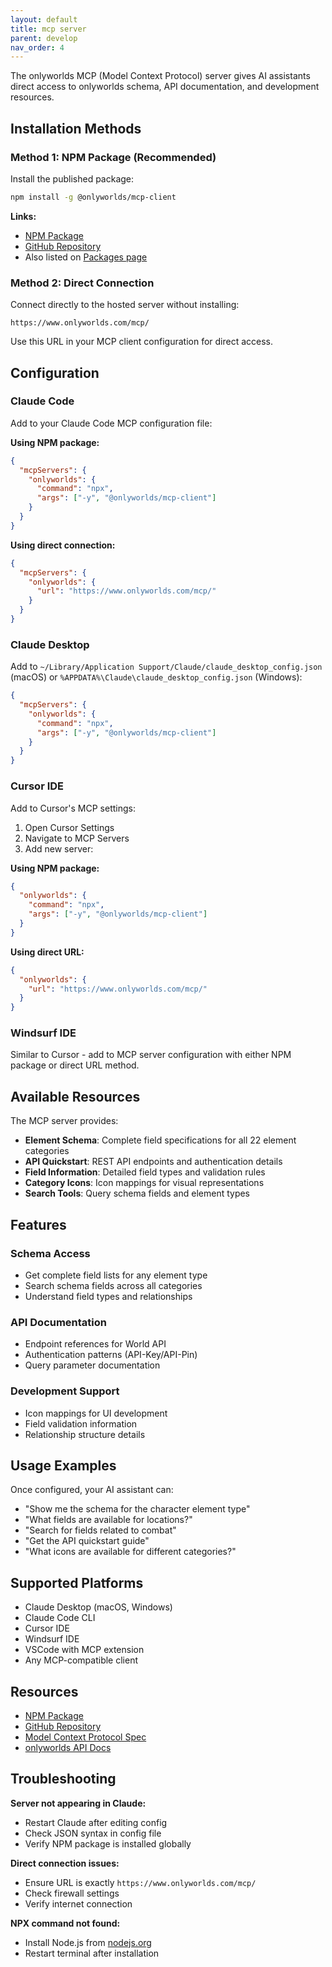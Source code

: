 ```yaml
---
layout: default
title: mcp server
parent: develop
nav_order: 4
---
```



The onlyworlds MCP (Model Context Protocol) server gives AI assistants direct access to onlyworlds schema, API documentation, and development resources.

## Installation Methods

### Method 1: NPM Package (Recommended)

Install the published package:

```bash
npm install -g @onlyworlds/mcp-client
```

**Links:**
- [NPM Package](https://www.npmjs.com/package/@onlyworlds/mcp-client)
- [GitHub Repository](https://github.com/OnlyWorlds/mcp-client)
- Also listed on [Packages page](packages/)

### Method 2: Direct Connection

Connect directly to the hosted server without installing:

```
https://www.onlyworlds.com/mcp/
```

Use this URL in your MCP client configuration for direct access.

## Configuration

### Claude Code

Add to your Claude Code MCP configuration file:

**Using NPM package:**
```json
{
  "mcpServers": {
    "onlyworlds": {
      "command": "npx",
      "args": ["-y", "@onlyworlds/mcp-client"]
    }
  }
}
```

**Using direct connection:**
```json
{
  "mcpServers": {
    "onlyworlds": {
      "url": "https://www.onlyworlds.com/mcp/"
    }
  }
}
```

### Claude Desktop

Add to `~/Library/Application Support/Claude/claude_desktop_config.json` (macOS) or `%APPDATA%\Claude\claude_desktop_config.json` (Windows):

```json
{
  "mcpServers": {
    "onlyworlds": {
      "command": "npx",
      "args": ["-y", "@onlyworlds/mcp-client"]
    }
  }
}
```

### Cursor IDE

Add to Cursor's MCP settings:

1. Open Cursor Settings
2. Navigate to MCP Servers
3. Add new server:

**Using NPM package:**
```json
{
  "onlyworlds": {
    "command": "npx",
    "args": ["-y", "@onlyworlds/mcp-client"]
  }
}
```

**Using direct URL:**
```json
{
  "onlyworlds": {
    "url": "https://www.onlyworlds.com/mcp/"
  }
}
```

### Windsurf IDE

Similar to Cursor - add to MCP server configuration with either NPM package or direct URL method.

## Available Resources

The MCP server provides:

- **Element Schema**: Complete field specifications for all 22 element categories
- **API Quickstart**: REST API endpoints and authentication details
- **Field Information**: Detailed field types and validation rules
- **Category Icons**: Icon mappings for visual representations
- **Search Tools**: Query schema fields and element types

## Features

### Schema Access
- Get complete field lists for any element type
- Search schema fields across all categories
- Understand field types and relationships

### API Documentation
- Endpoint references for World API
- Authentication patterns (API-Key/API-Pin)
- Query parameter documentation

### Development Support
- Icon mappings for UI development
- Field validation information
- Relationship structure details

## Usage Examples

Once configured, your AI assistant can:

- "Show me the schema for the character element type"
- "What fields are available for locations?"
- "Search for fields related to combat"
- "Get the API quickstart guide"
- "What icons are available for different categories?"

## Supported Platforms

- Claude Desktop (macOS, Windows)
- Claude Code CLI
- Cursor IDE
- Windsurf IDE
- VSCode with MCP extension
- Any MCP-compatible client

## Resources

- [NPM Package](https://www.npmjs.com/package/@onlyworlds/mcp-client)
- [GitHub Repository](https://github.com/OnlyWorlds/mcp-client)
- [Model Context Protocol Spec](https://modelcontextprotocol.io)
- [onlyworlds API Docs](https://www.onlyworlds.com/api/docs)

## Troubleshooting

**Server not appearing in Claude:**
- Restart Claude after editing config
- Check JSON syntax in config file
- Verify NPM package is installed globally

**Direct connection issues:**
- Ensure URL is exactly `https://www.onlyworlds.com/mcp/`
- Check firewall settings
- Verify internet connection

**NPX command not found:**
- Install Node.js from [nodejs.org](https://nodejs.org)
- Restart terminal after installation

